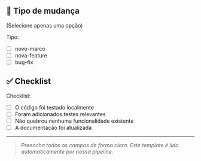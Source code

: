 ## 📌 Tipo de mudança

<!-- Selecione UMA das opções abaixo -->

(Selecione apenas uma opção)

Tipo:

- [ ] novo-marco
- [ ] nova-feature
- [ ] bug-fix

## ✅ Checklist

<!-- Marque com um "x" os itens que se aplicam -->

Checklist:

- [ ] O código foi testado localmente
- [ ] Foram adicionados testes relevantes
- [ ] Não quebrou nenhuma funcionalidade existente
- [ ] A documentação foi atualizada

---

> _Preencha todos os campos de forma clara. Este template é lido automaticamente por nossa pipeline._
